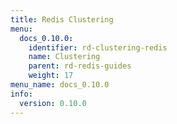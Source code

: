 ```yaml
---
title: Redis Clustering
menu:
  docs_0.10.0:
    identifier: rd-clustering-redis
    name: Clustering
    parent: rd-redis-guides
    weight: 17
menu_name: docs_0.10.0
info:
  version: 0.10.0
---
```


